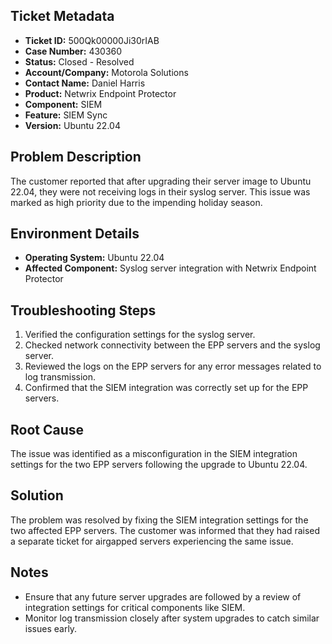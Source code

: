 ## Ticket Metadata
- **Ticket ID:** 500Qk00000Ji30rIAB
- **Case Number:** 430360
- **Status:** Closed - Resolved
- **Account/Company:** Motorola Solutions
- **Contact Name:** Daniel Harris
- **Product:** Netwrix Endpoint Protector
- **Component:** SIEM
- **Feature:** SIEM Sync
- **Version:** Ubuntu 22.04

## Problem Description
The customer reported that after upgrading their server image to Ubuntu 22.04, they were not receiving logs in their syslog server. This issue was marked as high priority due to the impending holiday season.

## Environment Details
- **Operating System:** Ubuntu 22.04
- **Affected Component:** Syslog server integration with Netwrix Endpoint Protector

## Troubleshooting Steps
1. Verified the configuration settings for the syslog server.
2. Checked network connectivity between the EPP servers and the syslog server.
3. Reviewed the logs on the EPP servers for any error messages related to log transmission.
4. Confirmed that the SIEM integration was correctly set up for the EPP servers.

## Root Cause
The issue was identified as a misconfiguration in the SIEM integration settings for the two EPP servers following the upgrade to Ubuntu 22.04.

## Solution
The problem was resolved by fixing the SIEM integration settings for the two affected EPP servers. The customer was informed that they had raised a separate ticket for airgapped servers experiencing the same issue.

## Notes
- Ensure that any future server upgrades are followed by a review of integration settings for critical components like SIEM.
- Monitor log transmission closely after system upgrades to catch similar issues early.